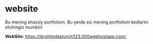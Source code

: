 # website
 
Bu mening shaxsiy portfoliom. Bu yerda siz mening portfoliom kodlarini olishingiz mumkin!

<b>WebSite: </b> https://ibrohimdasturchi123.000webhostapp.com/ 

